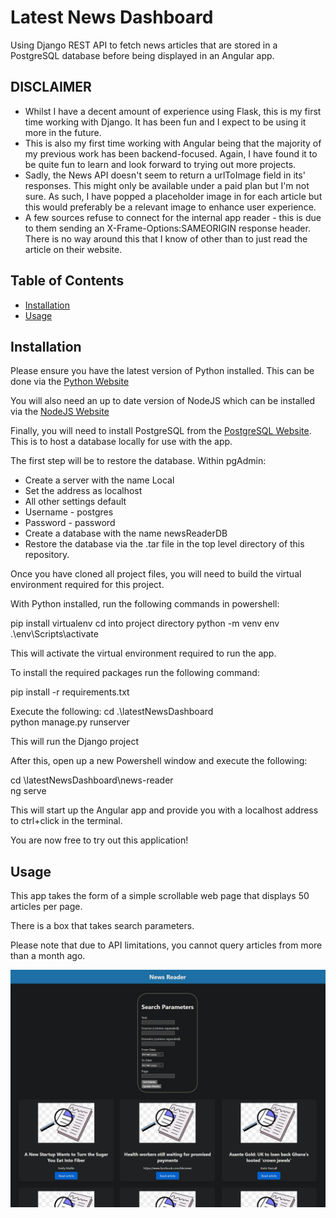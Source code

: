 # Latest News Dashboard

Using Django REST API to fetch news articles that are stored in a PostgreSQL database before being displayed in an Angular app.

## DISCLAIMER

* Whilst I have a decent amount of experience using Flask, this is my first time working with Django. It has been fun and I expect to be using it more in the future.
* This is also my first time working with Angular being that the majority of my previous work has been backend-focused. Again, I have found it to be quite fun to learn and look forward to trying out more projects.
* Sadly, the News API doesn't seem to return a urlToImage field in its' responses. This might only be available under a paid plan but I'm not sure. As such, I have popped a placeholder image in for each article but this would preferably be a relevant image to enhance user experience.
* A few sources refuse to connect for the internal app reader - this is due to them sending an X-Frame-Options:SAMEORIGIN response header. There is no way around this that I know of other than to just read the article on their website.

## Table of Contents

- [Installation](#installation)
- [Usage](#usage)

## Installation

Please ensure you have the latest version of Python installed. This can be done via the [Python Website](https://www.python.org/downloads/)

You will also need an up to date version of NodeJS which can be installed via the [NodeJS Website](https://nodejs.org/en/download/current)

Finally, you will need to install PostgreSQL from the [PostgreSQL Website](https://www.postgresql.org/download/). This is to host a database locally for use with the app.

The first step will be to restore the database.
Within pgAdmin:
* Create a server with the name Local
* Set the address as localhost
* All other settings default
* Username - postgres
* Password - password
* Create a database with the name newsReaderDB
* Restore the database via the .tar file in the top level directory of this repository.

Once you have cloned all project files, you will need to build the virtual environment required for this project.

With Python installed, run the following commands in powershell:

pip install virtualenv
cd into project directory
python -m venv env
.\env\Scripts\activate

This will activate the virtual environment required to run the app.

To install the required packages run the following command:

pip install -r requirements.txt

Execute the following:
cd .\latestNewsDashboard\
python manage.py runserver

This will run the Django project

After this, open up a new Powershell window and execute the following:

cd \latestNewsDashboard\news-reader\
ng serve

This will start up the Angular app and provide you with a localhost address to ctrl+click in the terminal.

You are now free to try out this application!

## Usage

This app takes the form of a simple scrollable web page that displays 50 articles per page.

There is a box that takes search parameters.

Please note that due to API limitations, you cannot query articles from more than a month ago.

![Example Image](newsreader.png)